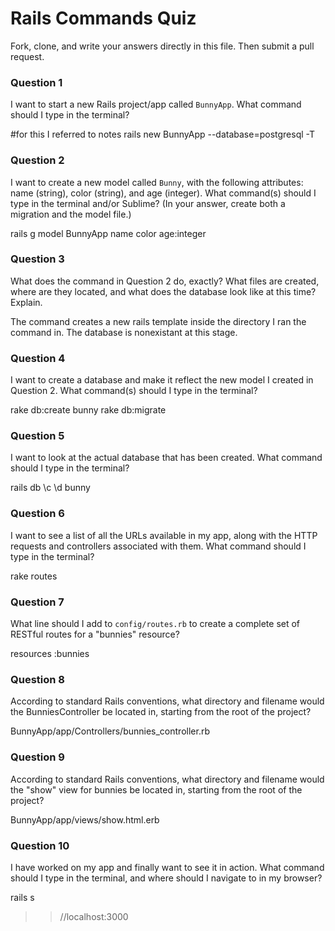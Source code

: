 # Rails Commands Quiz

Fork, clone, and write your answers directly in this file. Then submit a pull request.

### Question 1

I want to start a new Rails project/app called `BunnyApp`. What command should I type in the terminal?

#for this I referred to notes
rails new BunnyApp --database=postgresql -T



### Question 2

I want to create a new model called `Bunny`, with the following attributes: name (string), color (string), and age (integer). What command(s) should I type in the terminal and/or Sublime? (In your answer, create both a migration and the model file.)

rails g model BunnyApp name color age:integer

### Question 3

What does the command in Question 2 do, exactly? What files are created, where are they located, and what does the database look like at this time? Explain.

The command creates a new rails template inside the directory I ran the command in. The database is nonexistant at this stage.

### Question 4

I want to create a database and make it reflect the new model I created in Question 2. What command(s) should I type in the terminal?

rake db:create bunny
rake db:migrate

### Question 5

I want to look at the actual database that has been created. What command should I type in the terminal?

rails db
\c
\d bunny

### Question 6

I want to see a list of all the URLs available in my app, along with the HTTP requests and controllers associated with them. What command should I type in the terminal?

rake routes

### Question 7

What line should I add to `config/routes.rb` to create a complete set of RESTful routes for a "bunnies" resource?

resources :bunnies

### Question 8

According to standard Rails conventions, what directory and filename would the BunniesController be located in, starting from the root of the project?

BunnyApp/app/Controllers/bunnies_controller.rb

### Question 9

According to standard Rails conventions, what directory and filename would the "show" view for bunnies be located in, starting from the root of the project?

BunnyApp/app/views/show.html.erb

### Question 10

I have worked on my app and finally want to see it in action. What command should I type in the terminal, and where should I navigate to in my browser?

rails s
>> //localhost:3000
